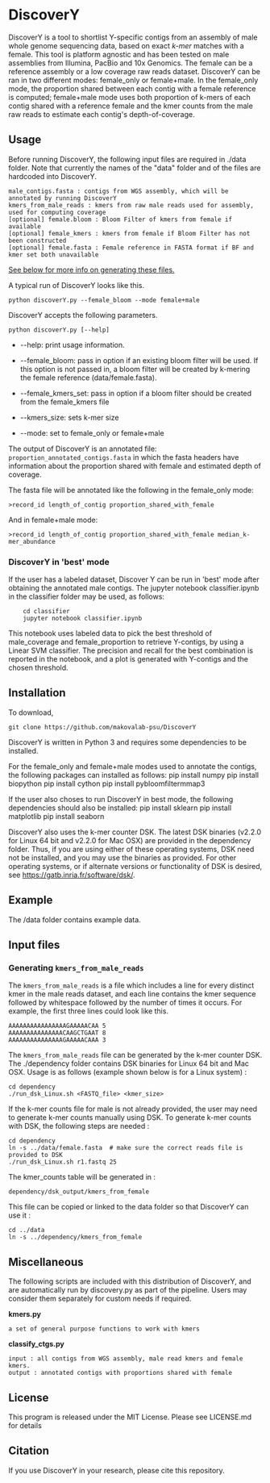 # DiscoverY
DiscoverY is a tool to shortlist Y-specific contigs from an assembly of male whole genome sequencing data, based on exact _k-mer_ matches with a female. This tool is platform agnostic and has been tested on male assemblies from Illumina, PacBio and 10x Genomics. The female can be a reference assembly or a low coverage raw reads dataset. DiscoverY can be ran in two different modes: female_only or female+male.  In the female_only mode, the proportion shared between each contig with a female reference is computed; female+male mode uses both proportion of k-mers of each contig shared with a reference female and the kmer counts from the male raw reads to estimate each contig's depth-of-coverage.

## Usage 

Before running DiscoverY, the following input files are required in ./data folder. 
Note that currently the names of the "data" folder and of the files are hardcoded into DiscoverY.

	male_contigs.fasta : contigs from WGS assembly, which will be annotated by running DiscoverY
	kmers_from_male_reads : kmers from raw male reads used for assembly, used for computing coverage
	[optional] female.bloom : Bloom Filter of kmers from female if available
	[optional] female_kmers : kmers from female if Bloom Filter has not been constructed
	[optional] female.fasta : Female reference in FASTA format if BF and kmer set both unavailable
	

[See below for more info on generating these files.](https://github.com/md5sam/DiscoverY/blob/master/README.md#input-files) 

A typical run of DiscoverY looks like this. 

	python discoverY.py --female_bloom --mode female+male
 
DiscoverY accepts the following parameters. 

	python discoverY.py [--help] 

- --help: print usage information.

- --female_bloom: pass in option if an existing bloom filter will be used. If this option is not passed in, a bloom filter will be created by k-mering the female reference (data/female.fasta).

- --female_kmers_set: pass in option if a bloom filter should be created from the female_kmers file

- --kmers_size: sets k-mer size

- --mode: set to female_only or female+male

The output of DiscoverY is an annotated file: ```proportion_annotated_contigs.fasta``` in which the fasta headers have information about the proportion shared with female and estimated depth of coverage. 

The fasta file will be annotated like the following in the female_only mode:

`>record_id length_of_contig proportion_shared_with_female`

And in female+male mode:

`>record_id length_of_contig proportion_shared_with_female median_k-mer_abundance`


### DiscoverY in 'best' mode
If the user has a labeled dataset, Discover Y can be run in 'best' mode after obtaining the annotated male contigs. The jupyter notebook classifier.ipynb in the classifier folder may be used, as follows:

        cd classifier
        jupyter notebook classifier.ipynb

This notebook uses labeled data to pick the best threshold of male_coverage and female_proportion to retrieve Y-contigs, by using a Linear SVM classifier. The precision and recall for the best combination is reported in the notebook, and a plot is generated with Y-contigs and the chosen threshold. 

## Installation 

To download, 

	git clone https://github.com/makovalab-psu/DiscoverY
	
DiscoverY is written in Python 3 and requires some dependencies to be installed.

For the female_only and female+male modes used to annotate the contigs, the following packages can installed as follows:
    pip install numpy
    pip install biopython
    pip install cython
    pip install pybloomfiltermmap3

If the user also choses to run DiscoverY in best mode, the following dependencies should also be installed:
    pip install sklearn
    pip install matplotlib
    pip install seaborn

DiscoverY also uses the k-mer counter DSK. The latest DSK binaries (v2.2.0 for Linux 64 bit and v2.2.0 for Mac OSX) are provided in the dependency folder. Thus, if you are using either of these operating systems, DSK need not be installed, and you may use the binaries as provided. For other operating systems, or if alternate versions or functionality of DSK is desired, see https://gatb.inria.fr/software/dsk/.

## Example

The /data folder contains example data.


## Input files


### Generating ```kmers_from_male_reads```
The ```kmers_from_male_reads``` is a file which includes a line for every distinct kmer in the male reads dataset, and each line contains the kmer sequence followed by whitespace followed by the number of times it occurs. For example, the first three lines could look like this.

	AAAAAAAAAAAAAAAAGAAAAACAA 5
	AAAAAAAAAAAAAAACAAGCTGAAT 8
	AAAAAAAAAAAAAAAGAAAAACAAA 3

The ```kmers_from_male_reads``` file can be generated by the k-mer counter DSK. The ./dependency folder contains DSK binaries for Linux 64 bit and Mac OSX. Usage is as follows (example shown below is for a Linux system) :

    cd dependency
    ./run_dsk_Linux.sh <FASTQ_file> <kmer_size>


If the k-mer counts file for male is not already provided, the user may need to generate k-mer counts manually using DSK. To generate k-mer counts with DSK, the following steps are needed : 

    cd dependency 
    ln -s ../data/female.fasta  # make sure the correct reads file is provided to DSK
    ./run_dsk_Linux.sh r1.fastq 25  


The kmer\_counts table will be generated in :

    dependency/dsk_output/kmers_from_female


This file can be copied or linked to the data folder so that DiscoverY can use it : 

    cd ../data
    ln -s ../dependency/kmers_from_female 



## Miscellaneous

The following scripts are included with this distribution of DiscoverY, and are automatically run by discovery.py as part of the pipeline. Users may consider them separately for custom needs if required. 

	
**kmers.py** 
	
	a set of general purpose functions to work with kmers

**classify_ctgs.py**
	
	input : all contigs from WGS assembly, male read kmers and female kmers.
	output : annotated contigs with proportions shared with female

	
## License
This program is released under the MIT License. Please see LICENSE.md for details


## Citation
If you use DiscoverY in your research, please cite this repository. 


